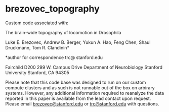 # brezovec_topography

Custom code associated with:

The brain-wide topography of locomotion in Drosophila

Luke E. Brezovec, Andrew B. Berger, Yukun A. Hao, Feng Chen, Shaul Druckmann, Tom R. Clandinin*

*author for correspondence trc@ stanford.edu

Fairchild D200 299 W. Campus Drive Department of Neurobiology Stanford University Stanford, CA 94305

Please note that this code base was designed to run on our custom compute clusters and as such is not runnable out of the box on arbirary systems. However, any additional information required to reanalyze the data reported in this paper is available from the lead contact upon request. Please email brezovec@stanford.edu or trc@stanford.edu with questions.
